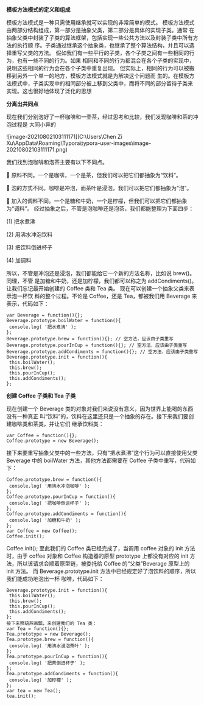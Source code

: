 **模板方法模式的定义和组成** 

模板方法模式是一种只需使用继承就可以实现的非常简单的模式。 模板方法模式由两部分结构组成，第一部分是抽象父类，第二部分是具体的实现子类。通常 在抽象父类中封装了子类的算法框架，包括实现一些公共方法以及封装子类中所有方法的执行顺 序。子类通过继承这个抽象类，也继承了整个算法结构，并且可以选择重写父类的方法。  假如我们有一些平行的子类，各个子类之间有一些相同的行为，也有一些不同的行为。如果 相同和不同的行为都混合在各个子类的实现中，说明这些相同的行为会在各个子类中重复出现。 但实际上，相同的行为可以被搬移到另外一个单一的地方，模板方法模式就是为解决这个问题而 生的。在模板方法模式中，子类实现中的相同部分被上移到父类中，而将不同的部分留待子类来 实现。这也很好地体现了泛化的思想

**分离出共同点**

现在我们分别泡好了一杯咖啡和一壶茶，经过思考和比较，我们发现咖啡和茶的冲泡过程是 大同小异的

![image-20210802103111171](C:\Users\Chen Zi Xu\AppData\Roaming\Typora\typora-user-images\image-20210802103111171.png)

我们找到泡咖啡和泡茶主要有以下不同点。 

 原料不同。一个是咖啡，一个是茶，但我们可以把它们都抽象为“饮料”。 

 泡的方式不同。咖啡是冲泡，而茶叶是浸泡，我们可以把它们都抽象为“泡”。

 加入的调料不同。一个是糖和牛奶，一个是柠檬，但我们可以把它们都抽象为“调料”。 经过抽象之后，不管是泡咖啡还是泡茶，我们都能整理为下面四步：

(1) 把水煮沸 

(2) 用沸水冲泡饮料 

(3) 把饮料倒进杯子 

(4) 加调料 

所以，不管是冲泡还是浸泡，我们都能给它一个新的方法名称，比如说 brew()。同理，不管 是加糖和牛奶，还是加柠檬，我们都可以称之为 addCondiments()。 让我们忘记最开始创建的 Coffee 类和 Tea 类。 现在可以创建一个抽象父类来表示泡一杯饮 料的整个过程。不论是 Coffee，还是 Tea，都被我们用 Beverage 来表示，代码如下：

```
var Beverage = function(){}; 
Beverage.prototype.boilWater = function(){ 
 console.log( '把水煮沸' ); 
}; 
Beverage.prototype.brew = function(){}; // 空方法，应该由子类重写
Beverage.prototype.pourInCup = function(){}; // 空方法，应该由子类重写
Beverage.prototype.addCondiments = function(){}; // 空方法，应该由子类重写
Beverage.prototype.init = function(){ 
 this.boilWater(); 
 this.brew(); 
 this.pourInCup(); 
 this.addCondiments(); 
};
```

**创建 Coffee 子类和 Tea 子类**

现在创建一个 Beverage 类的对象对我们来说没有意义，因为世界上能喝的东西没有一种真正 叫“饮料”的，饮料在这里还只是一个抽象的存在。接下来我们要创建咖啡类和茶类，并让它们 继承饮料类：

```
var Coffee = function(){}; 
Coffee.prototype = new Beverage();
```

接下来要重写抽象父类中的一些方法，只有“把水煮沸”这个行为可以直接使用父类 Beverage 中的 boilWater 方法，其他方法都需要在 Coffee 子类中重写，代码如下：

```
Coffee.prototype.brew = function(){ 
 console.log( '用沸水冲泡咖啡' ); 
}; 
Coffee.prototype.pourInCup = function(){ 
 console.log( '把咖啡倒进杯子' ); 
}; 
Coffee.prototype.addCondiments = function(){ 
 console.log( '加糖和牛奶' ); 
}; 
var Coffee = new Coffee(); 
Coffee.init(); 
```

Coffee.init();  至此我们的 Coffee 类已经完成了，当调用 coffee 对象的 init 方法时，由于 coffee 对象和 Coffee 构造器的原型 prototype 上都没有对应的 init 方法，所以该请求会顺着原型链，被委托给 Coffee 的“父类”Beverage 原型上的 init 方法。 而 Beverage.prototype.init 方法中已经规定好了泡饮料的顺序，所以我们能成功地泡出一杯 咖啡，代码如下：

```
Beverage.prototype.init = function(){ 
 this.boilWater(); 
 this.brew(); 
 this.pourInCup(); 
 this.addCondiments(); 
}; 
接下来照葫芦画瓢，来创建我们的 Tea 类：
var Tea = function(){}; 
Tea.prototype = new Beverage(); 
Tea.prototype.brew = function(){ 
 console.log( '用沸水浸泡茶叶' ); 
}; 
Tea.prototype.pourInCup = function(){ 
 console.log( '把茶倒进杯子' ); 
}; 
Tea.prototype.addCondiments = function(){ 
 console.log( '加柠檬' ); 
}; 
var tea = new Tea(); 
tea.init(); 
```

